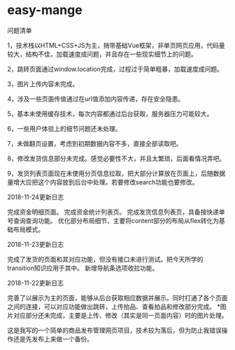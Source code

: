 # easy-mange
问题清单

1，技术栈以HTML+CSS+JS为主，捎带基础Vue框架，非单页网页应用，代码量较大，结构不佳，加载速度成问题，并且存在一些现实细节上的问题。

2，跳转页面通过window.location完成，过程过于简单粗暴，加载速度成问题。

3，图片上传内容未完成。

4，涉及一些页面传值通过在url值添加内容传递，存在安全隐患。

5，基本未使用缓存技术，每次内容都通过后台获取，服务器压力可能较大。

6，一些用户体验上的细节问题还未处理。

7，未做翻页设置，考虑到初期数据内容不多，直接全部读取吧。

8，修改发货信息部分未完成。感觉必要性不大，并且太繁琐，后面看情况弄吧。

9，发货列表页面现在未使用分页信息拉取，把大部分计算放在页面上，后随数据量增大应把这个内容放到后台中处理。若要修改search功能也要修改。


2018-11-24更新日志

完成资金明细页面。
完成资金统计列表页。
完成发货信息列表页，具备按快递单号查询查询功能。
优化部分布局细节，主要将content部分的布局从flex转化为基础布局模式。


2018-11-23更新日志

完成了发货的页面和其对应功能，但没有接口未进行测试。把今天所学的transition知识应用于其中。
新增导航条选项收拉功能。


2018-11-22更新日志

完善了以展示为主的页面，能够从后台获取相应数据并展示。同时打通了各个页面之间的连接，可以对应功能做出跳转，上传拍品、查看拍品和修改部分完成。
*图片对应部分还未完成，主要是上传、修改（其实是同一页面内容）时的图片处理。


这是我写的一个简单的商品发布管理网页项目，技术较为落后，但为防止我错误操作还是先发布上来做一个备份。
